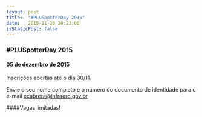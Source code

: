 ```yaml
---
layout: post
title:  "#PLUSpotterDay 2015"
date:   2015-11-23 20:23:00
isStaticPost: false
---
```

### #PLUSpotterDay 2015
#### 05 de dezembro de 2015
Inscrições abertas até o dia 30/11. 

Envie o seu nome completo e o número do documento de identidade para o e-mail [ecabrera@infraero.gov.br](mailto:ecabrera@infraero.gov.br)

####Vagas limitadas!

